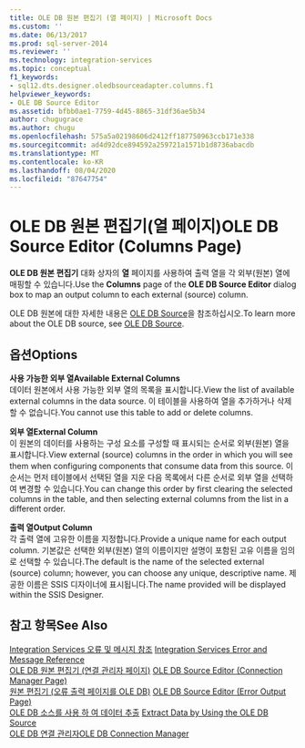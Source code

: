 ```yaml
---
title: OLE DB 원본 편집기 (열 페이지) | Microsoft Docs
ms.custom: ''
ms.date: 06/13/2017
ms.prod: sql-server-2014
ms.reviewer: ''
ms.technology: integration-services
ms.topic: conceptual
f1_keywords:
- sql12.dts.designer.oledbsourceadapter.columns.f1
helpviewer_keywords:
- OLE DB Source Editor
ms.assetid: bfbb0ae1-7759-4d45-8865-31df36ae5b34
author: chugugrace
ms.author: chugu
ms.openlocfilehash: 575a5a02198606d2412ff187750963ccb171e338
ms.sourcegitcommit: ad4d92dce894592a259721a1571b1d8736abacdb
ms.translationtype: MT
ms.contentlocale: ko-KR
ms.lasthandoff: 08/04/2020
ms.locfileid: "87647754"
---
```

# <a name="ole-db-source-editor-columns-page"></a><span data-ttu-id="b10ef-102">OLE DB 원본 편집기(열 페이지)</span><span class="sxs-lookup"><span data-stu-id="b10ef-102">OLE DB Source Editor (Columns Page)</span></span>
  <span data-ttu-id="b10ef-103">**OLE DB 원본 편집기** 대화 상자의 **열** 페이지를 사용하여 출력 열을 각 외부(원본) 열에 매핑할 수 있습니다.</span><span class="sxs-lookup"><span data-stu-id="b10ef-103">Use the **Columns** page of the **OLE DB Source Editor** dialog box to map an output column to each external (source) column.</span></span>  
  
 <span data-ttu-id="b10ef-104">OLE DB 원본에 대한 자세한 내용은 [OLE DB Source](data-flow/ole-db-source.md)을 참조하십시오.</span><span class="sxs-lookup"><span data-stu-id="b10ef-104">To learn more about the OLE DB source, see [OLE DB Source](data-flow/ole-db-source.md).</span></span>  
  
## <a name="options"></a><span data-ttu-id="b10ef-105">옵션</span><span class="sxs-lookup"><span data-stu-id="b10ef-105">Options</span></span>  
 <span data-ttu-id="b10ef-106">**사용 가능한 외부 열**</span><span class="sxs-lookup"><span data-stu-id="b10ef-106">**Available External Columns**</span></span>  
 <span data-ttu-id="b10ef-107">데이터 원본에서 사용 가능한 외부 열의 목록을 표시합니다.</span><span class="sxs-lookup"><span data-stu-id="b10ef-107">View the list of available external columns in the data source.</span></span> <span data-ttu-id="b10ef-108">이 테이블을 사용하여 열을 추가하거나 삭제할 수 없습니다.</span><span class="sxs-lookup"><span data-stu-id="b10ef-108">You cannot use this table to add or delete columns.</span></span>  
  
 <span data-ttu-id="b10ef-109">**외부 열**</span><span class="sxs-lookup"><span data-stu-id="b10ef-109">**External Column**</span></span>  
 <span data-ttu-id="b10ef-110">이 원본의 데이터를 사용하는 구성 요소를 구성할 때 표시되는 순서로 외부(원본) 열을 표시합니다.</span><span class="sxs-lookup"><span data-stu-id="b10ef-110">View external (source) columns in the order in which you will see them when configuring components that consume data from this source.</span></span> <span data-ttu-id="b10ef-111">이 순서는 먼저 테이블에서 선택된 열을 지운 다음 목록에서 다른 순서로 외부 열을 선택하여 변경할 수 있습니다.</span><span class="sxs-lookup"><span data-stu-id="b10ef-111">You can change this order by first clearing the selected columns in the table, and then selecting external columns from the list in a different order.</span></span>  
  
 <span data-ttu-id="b10ef-112">**출력 열**</span><span class="sxs-lookup"><span data-stu-id="b10ef-112">**Output Column**</span></span>  
 <span data-ttu-id="b10ef-113">각 출력 열에 고유한 이름을 지정합니다.</span><span class="sxs-lookup"><span data-stu-id="b10ef-113">Provide a unique name for each output column.</span></span> <span data-ttu-id="b10ef-114">기본값은 선택한 외부(원본) 열의 이름이지만 설명이 포함된 고유 이름을 임의로 선택할 수 있습니다.</span><span class="sxs-lookup"><span data-stu-id="b10ef-114">The default is the name of the selected external (source) column; however, you can choose any unique, descriptive name.</span></span> <span data-ttu-id="b10ef-115">제공한 이름은 SSIS 디자이너에 표시됩니다.</span><span class="sxs-lookup"><span data-stu-id="b10ef-115">The name provided will be displayed within the SSIS Designer.</span></span>  
  
## <a name="see-also"></a><span data-ttu-id="b10ef-116">참고 항목</span><span class="sxs-lookup"><span data-stu-id="b10ef-116">See Also</span></span>  
 <span data-ttu-id="b10ef-117">[Integration Services 오류 및 메시지 참조](../../2014/integration-services/integration-services-error-and-message-reference.md) </span><span class="sxs-lookup"><span data-stu-id="b10ef-117">[Integration Services Error and Message Reference](../../2014/integration-services/integration-services-error-and-message-reference.md) </span></span>  
 <span data-ttu-id="b10ef-118">[OLE DB 원본 편집기 &#40;연결 관리자 페이지&#41;](../../2014/integration-services/ole-db-source-editor-connection-manager-page.md) </span><span class="sxs-lookup"><span data-stu-id="b10ef-118">[OLE DB Source Editor &#40;Connection Manager Page&#41;](../../2014/integration-services/ole-db-source-editor-connection-manager-page.md) </span></span>  
 <span data-ttu-id="b10ef-119">[원본 편집기 &#40;오류 출력 페이지를 OLE DB&#41;](../../2014/integration-services/ole-db-source-editor-error-output-page.md) </span><span class="sxs-lookup"><span data-stu-id="b10ef-119">[OLE DB Source Editor &#40;Error Output Page&#41;](../../2014/integration-services/ole-db-source-editor-error-output-page.md) </span></span>  
 <span data-ttu-id="b10ef-120">[OLE DB 소스를 사용 하 여 데이터 추출](data-flow/extract-data-by-using-the-ole-db-source.md) </span><span class="sxs-lookup"><span data-stu-id="b10ef-120">[Extract Data by Using the OLE DB Source](data-flow/extract-data-by-using-the-ole-db-source.md) </span></span>  
 [<span data-ttu-id="b10ef-121">OLE DB 연결 관리자</span><span class="sxs-lookup"><span data-stu-id="b10ef-121">OLE DB Connection Manager</span></span>](connection-manager/ole-db-connection-manager.md)  
  
  
